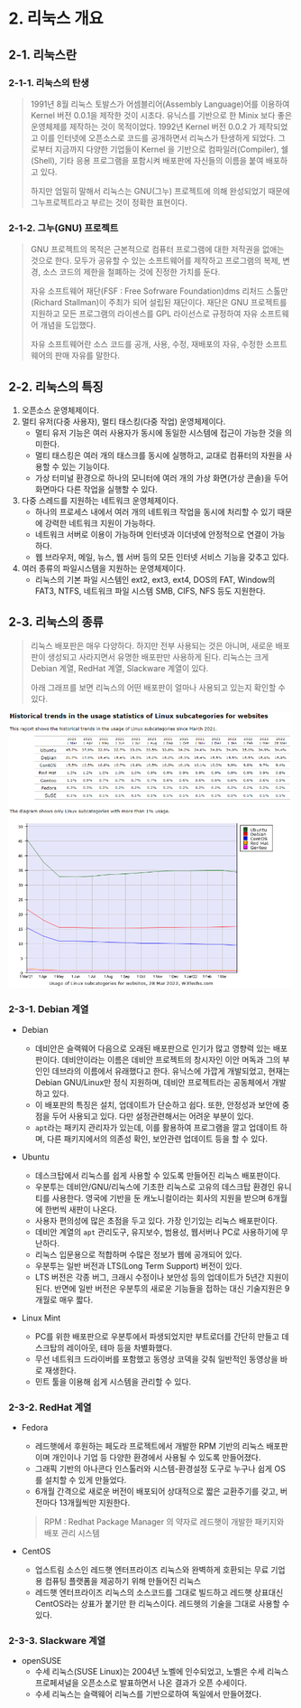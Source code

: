 # 2. 리눅스 개요

## 2-1. 리눅스란

### 2-1-1. 리눅스의 탄생

>  1991년 8월 리눅스 토발스가 어셈블리어(Assembly Language)어를 이용하여 Kernel 버전 0.0.1을 제작한 것이 시초다. 유닉스를 기반으로 한 Minix 보다 좋은 운영체제를 제작하는 것이 목적이었다. 1992년 Kernel 버전 0.0.2 가 제작되었고 이를 인터넷에 오픈소스로 코드를 공개하면서 리눅스가 탄생하게 되었다. 그로부터 지금까지 다양한 기업들이 Kernel 을 기반으로 컴파일러(Compiler), 쉘(Shell), 기타 응용 프로그램을 포함시켜 배포판에 자신들의 이름을 붙여 배포하고 있다. 
>
>  하지만 엄밀히 말해서 리눅스는 GNU(그누) 프로젝트에 의해 완성되었기 때문에 그누프로젝트라고 부르는 것이 정확한 표현이다.

### 2-1-2. 그누(GNU) 프로젝트

> GNU 프로젝트의 목적은 근본적으로 컴퓨터 프로그램에 대한 저작권을 없애는 것으로 한다. 모두가 공유할 수 있는 소프트웨어를 제작하고 프로그램의 복제, 변경, 소스 코드의 제한을 철폐하는 것에 진정한 가치를 둔다.
>
> 자유 소프트웨어 재단(FSF : Free Sofrware Foundation)dms 리처드 스톨만(Richard Stallman)이 주최가 되어 설립된 재단이다. 재단은 GNU 프로젝트를 지원하고 모든 프로그램의 라이센스를 GPL 라이선스로 규정하여 자유 소프트웨어 개념을 도입했다. 
>
> 자유 소프트웨어란 소스 코드를 공개, 사용, 수정, 재배포의 자유, 수정한 소프트웨어의 판매 자유를 말한다.



## 2-2. 리눅스의 특징

1. 오픈소스 운영체제이다.
2. 멀티 유저(다중 사용자), 멀티 태스킹(다중 작업) 운영체제이다.
   - 멀티 유저 기능은 여러 사용자가 동시에 동일한 시스템에 접근이 가능한 것을 의미한다.
   - 멀티 태스킹은 여러 개의 태스크를 동시에 실행하고, 교대로 컴퓨터의 자원을 사용할 수 있는 기능이다.
   - 가상 터미널 환경으로 하나의 모니터에 여러 개의 가상 화면(가상 콘솔)을 두어 화면마다 다른 작업을 실행할 수 있다.
3. 다중 스레드를 지원하는 네트워크 운영체제이다.
   - 하나의 프로세스 내에서 여러 개의 네트워크 작업을 동시에 처리할 수 있기 때문에 강력한 네트워크 지원이 가능하다.
   - 네트워크 서버로 이용이 가능하며 인터넷과 이더넷에 안정적으로 연결이 가능하다.
   - 웹 브라우저, 메일, 뉴스, 웹 서버 등의 모든 인터넷 서비스 기능을 갖추고 있다.
4. 여러 종류의 파일시스템을 지원하는 운영체제이다.
   - 리눅스의 기본 파일 시스템인 ext2, ext3, ext4, DOS의 FAT, Window의 FAT3, NTFS, 네트워크 파일 시스템 SMB, CIFS, NFS 등도 지원한다.

## 2-3. 리눅스의 종류

> 리눅스 배포판은 매우 다양하다. 하지만 전부 사용되는 것은 아니며, 
> 새로운 배포판이 생성되고 사라지면서 유명한 배포판만 사용하게 된다. 
> 리눅스는 크게 Debian 계열, RedHat 계열, Slackware 계열이 있다.
>
> 아래 그래프를 보면 리눅스의 어떤 배포판이 얼마나 사용되고 있는지 확인할 수 있다.

![linux-usage](../images/Ubuntu-운영체제-개요/linux-usage.png)

### 2-3-1. Debian 계열

- Debian
   - 데비안은 슬랙웨어 다음으로 오래된 배포판으로 인기가 많고 영향력 있는 배포판이다. 데비안이라는 이름은 데비안 프로젝트의 창시자인 이안 머독과 그의 부인인 데브라의 이름에서 유래했다고 한다. 유닉스에 가깝게 개발되었고, 현재는 Debian GNU/Linux만 정식 지원하며, 데비안 프로젝트라는 공동체에서 개발하고 있다.
   - 이 배포판의 특징은 설치, 업데이트가 단순하고 쉽다. 또한, 안정성과 보안에 중점을 두어 사용되고 있다. 다만 설정관련해서는 어려운 부분이 있다.
   - `apt`라는 패키지 관리자가 있는데, 이를 활용하여 프로그램을 깔고 업데이트 하며, 다른 패키지에서의 의존성 확인, 보안관련 업데이트 등을 할 수 있다.

- Ubuntu
   - 데스크탑에서 리눅스를 쉽게 사용할 수 있도록 만들어진 리눅스 배포판이다.
   - 우분투는 데비안/GNU/리눅스에 기초한 리눅스로 고유의 데스크탑 환경인 유니티를 사용한다. 영국에 기반을 둔 캐노니컬이라는 회사의 지원을 받으며 6개월에 한번씩 새판이 나온다.
   - 사용자 편의성에 많은 초점을 두고 있다. 가장 인기있는 리눅스 배포판이다.
   - 데비안 계열의 `apt` 관리도구, 유지보수, 범용성, 웹서버나 PC로 사용하기에 무난하다.
   - 리눅스 입문용으로 적합하며 수많은 정보가 웹에 공개되어 있다.
   - 우분투는 일반 버전과 LTS(Long Term Support) 버전이 있다. 
   - LTS 버전은 각종 버그, 크래시 수정이나 보안성 등의 업데이트가 5년간 지원이 된다. 반면에 일반 버전은 우분투의 새로운 기능들을 접하는 대신 기술지원은 9개월로 매우 짧다.
   
- Linux Mint
   - PC를 위한 배포판으로 우분투에서 파생되었지만 부트로더를 간단히 만들고 데스크탑의 레이아웃, 테마 등을 차별화했다.
   - 무선 네트워크 드라이버를 포함했고 동영상 코덱을 갖춰 일반적인 동영상을 바로 재생한다. 
   - 민트 툴을 이용해 쉽게 시스템을 관리할 수 있다.
   
### 2-3-2. RedHat 계열

- Fedora
   - 레드햇에서 후원하는 페도라 프로젝트에서 개발한 RPM 기반의 리눅스 배포판이며 개인이나 기업 등 다양한 환경에서 사용될 수 있도록 만들어졌다.
   - 그래픽 기반의 아나콘다 인스톨러와 시스템-환경설정 도구로 누구나 쉽게 OS를 설치할 수 있게 만들었다.
   - 6개월 간격으로 새로운 버전이 배포되어 상대적으로 짧은 교환주기를 갖고, 버전마다 13개월씩만 지원한다.
   
  > RPM : Redhat Package Manager 의 약자로 레드햇이 개발한 패키지와 배포 관리 시스템
  
- CentOS
   - 업스트림 소스인 레드햇 엔터프라이즈 리눅스와 완벽하게 호환되는 무료 기업용 컴퓨팅 플랫폼을 제공하기 위해 만들어진 리눅스
   - 레드햇 엔터프라이즈 리눅스의 소스코드를 그대로 빌드하고 레드햇 상표대신 CentOS라는 상표가 붙기만 한 리눅스이다. 레드헷의 기술을 그대로 사용할 수 있다.
   
### 2-3-3. Slackware 계열

- openSUSE
   - 수세 리눅스(SUSE Linux)는 2004년 노벨에 인수되었고, 노벨은 수세 리눅스 프로페셔널을 오픈소스로 발표하면서 나온 결과가 오픈 수세이다.
   - 수세 리눅스는 슬랙웨어 리눅스를 기반으로하여 독일에서 만들어졌다.